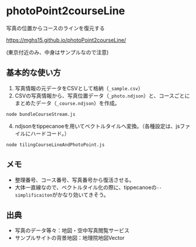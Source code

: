 # photoPoint2courseLine
写真の位置からコースのラインを復元する

https://mghs15.github.io/photoPoint2courseLine/

(東京付近のみ、中身はサンプルなので注意)

## 基本的な使い方
1. 写真情報の元データをCSVとして格納（`_sample.csv`）
2. CSVの写真情報から、写真位置データ（`_photo.ndjson`）と、コースごとにまとめたデータ（`_course.ndjson`）を作成。
```
node bundleCourseStream.js
```
4. ndjsonをtippecanoeを用いてベクトルタイルへ変換。（各種設定は、jsファイルにハードコード。）
```
node tilingCourseLineAndPhotoPoint.js
```
## メモ
* 整理番号、コース番号、写真番号から復活させる。
* 大体一直線なので、ベクトルタイル化の際に、tippecanoeの`--simplificaiton`がかなり効いてきそう。

## 出典
* 写真のデータ等々：地図・空中写真閲覧サービス
* サンプルサイトの背景地図：地理院地図Vector
